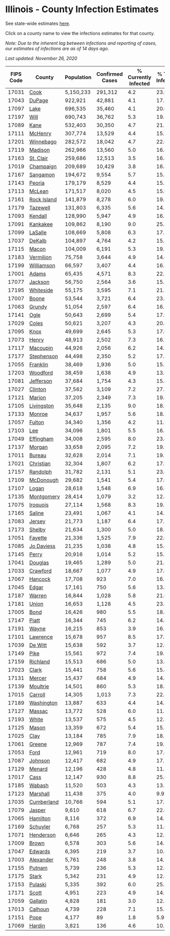 # Illinois - County Infection Estimates

See state-wide estimates [here](/infections/us-il).

Click on a county name to view the infections estimates for that county.

*Note: Due to the inherent lag between infections and reporting of cases, our estimates of infections are as of 14 days ago.*

*Last updated: November 26, 2020*

|   FIPS Code |                     County |   Population |   Confirmed Cases |   % Currently Infected |   % Total Infected |
|-------------|----------------------------|--------------|-------------------|------------------------|--------------------|
|       17031 |               [Cook](cook) |    5,150,233 |           291,312 |                    4.2 |               23.0 |
|       17043 |           [DuPage](dupage) |      922,921 |            42,881 |                    4.1 |               17.2 |
|       17097 |               [Lake](lake) |      696,535 |            35,460 |                    4.1 |               20.0 |
|       17197 |               [Will](will) |      690,743 |            36,762 |                    5.3 |               19.3 |
|       17089 |               [Kane](kane) |      532,403 |            30,350 |                    4.7 |               21.2 |
|       17111 |         [McHenry](mchenry) |      307,774 |            13,529 |                    4.4 |               15.5 |
|       17201 |     [Winnebago](winnebago) |      282,572 |            18,042 |                    4.7 |               22.0 |
|       17119 |         [Madison](madison) |      262,966 |            13,560 |                    5.0 |               16.8 |
|       17163 |     [St. Clair](st.-clair) |      259,686 |            12,513 |                    3.5 |               16.4 |
|       17019 |     [Champaign](champaign) |      209,689 |            10,429 |                    3.8 |               16.4 |
|       17167 |       [Sangamon](sangamon) |      194,672 |             9,554 |                    5.7 |               15.8 |
|       17143 |           [Peoria](peoria) |      179,179 |             8,529 |                    4.4 |               15.2 |
|       17113 |           [McLean](mclean) |      171,517 |             8,020 |                    4.5 |               15.0 |
|       17161 | [Rock Island](rock-island) |      141,879 |             8,278 |                    6.0 |               19.8 |
|       17179 |       [Tazewell](tazewell) |      131,803 |             6,335 |                    5.6 |               14.7 |
|       17093 |         [Kendall](kendall) |      128,990 |             5,947 |                    4.9 |               16.2 |
|       17091 |       [Kankakee](kankakee) |      109,862 |             8,190 |                    9.0 |               25.8 |
|       17099 |         [LaSalle](lasalle) |      108,669 |             5,808 |                    6.3 |               17.1 |
|       17037 |           [DeKalb](dekalb) |      104,897 |             4,764 |                    4.2 |               15.2 |
|       17115 |             [Macon](macon) |      104,009 |             6,191 |                    5.3 |               19.3 |
|       17183 |     [Vermilion](vermilion) |       75,758 |             3,644 |                    4.9 |               14.6 |
|       17199 |   [Williamson](williamson) |       66,597 |             3,407 |                    4.4 |               16.1 |
|       17001 |             [Adams](adams) |       65,435 |             4,571 |                    8.3 |               22.1 |
|       17077 |         [Jackson](jackson) |       56,750 |             2,564 |                    3.6 |               15.5 |
|       17195 |     [Whiteside](whiteside) |       55,175 |             3,595 |                    7.1 |               21.1 |
|       17007 |             [Boone](boone) |       53,544 |             3,721 |                    6.4 |               23.8 |
|       17063 |           [Grundy](grundy) |       51,054 |             2,597 |                    6.4 |               16.3 |
|       17141 |               [Ogle](ogle) |       50,643 |             2,699 |                    5.4 |               17.9 |
|       17029 |             [Coles](coles) |       50,621 |             3,207 |                    4.3 |               20.4 |
|       17095 |               [Knox](knox) |       49,699 |             2,645 |                    5.3 |               17.0 |
|       17073 |             [Henry](henry) |       48,913 |             2,502 |                    7.3 |               16.1 |
|       17117 |       [Macoupin](macoupin) |       44,926 |             2,056 |                    6.2 |               14.3 |
|       17177 |   [Stephenson](stephenson) |       44,498 |             2,350 |                    5.2 |               17.8 |
|       17055 |       [Franklin](franklin) |       38,469 |             1,936 |                    5.0 |               15.7 |
|       17203 |       [Woodford](woodford) |       38,459 |             1,638 |                    4.9 |               13.2 |
|       17081 |     [Jefferson](jefferson) |       37,684 |             1,754 |                    4.3 |               15.4 |
|       17027 |         [Clinton](clinton) |       37,562 |             3,109 |                    7.2 |               27.2 |
|       17121 |           [Marion](marion) |       37,205 |             2,349 |                    7.3 |               19.8 |
|       17105 |   [Livingston](livingston) |       35,648 |             2,135 |                    9.0 |               18.9 |
|       17133 |           [Monroe](monroe) |       34,637 |             1,957 |                    5.6 |               18.3 |
|       17057 |           [Fulton](fulton) |       34,340 |             1,356 |                    4.2 |               11.9 |
|       17103 |                 [Lee](lee) |       34,096 |             1,801 |                    5.5 |               16.8 |
|       17049 |     [Effingham](effingham) |       34,008 |             2,595 |                    8.0 |               23.4 |
|       17137 |           [Morgan](morgan) |       33,658 |             2,095 |                    7.2 |               19.7 |
|       17011 |           [Bureau](bureau) |       32,628 |             2,014 |                    7.1 |               19.5 |
|       17021 |     [Christian](christian) |       32,304 |             1,807 |                    6.2 |               17.9 |
|       17157 |       [Randolph](randolph) |       31,782 |             2,131 |                    5.1 |               23.6 |
|       17109 |     [McDonough](mcdonough) |       29,682 |             1,541 |                    5.4 |               17.0 |
|       17107 |             [Logan](logan) |       28,618 |             1,548 |                    6.9 |               16.6 |
|       17135 |   [Montgomery](montgomery) |       28,414 |             1,079 |                    3.2 |               12.4 |
|       17075 |       [Iroquois](iroquois) |       27,114 |             1,568 |                    8.3 |               19.5 |
|       17165 |           [Saline](saline) |       23,491 |             1,067 |                    4.1 |               14.2 |
|       17083 |           [Jersey](jersey) |       21,773 |             1,187 |                    6.4 |               17.1 |
|       17173 |           [Shelby](shelby) |       21,634 |             1,300 |                    5.0 |               18.3 |
|       17051 |         [Fayette](fayette) |       21,336 |             1,525 |                    7.9 |               22.0 |
|       17085 |   [Jo Daviess](jo-daviess) |       21,235 |             1,038 |                    4.8 |               15.6 |
|       17145 |             [Perry](perry) |       20,916 |             1,014 |                    5.2 |               15.3 |
|       17041 |         [Douglas](douglas) |       19,465 |             1,289 |                    5.0 |               21.3 |
|       17033 |       [Crawford](crawford) |       18,667 |             1,077 |                    4.9 |               17.6 |
|       17067 |         [Hancock](hancock) |       17,708 |               923 |                    7.0 |               16.7 |
|       17045 |             [Edgar](edgar) |       17,161 |               750 |                    5.6 |               13.4 |
|       17187 |           [Warren](warren) |       16,844 |             1,028 |                    5.8 |               21.0 |
|       17181 |             [Union](union) |       16,653 |             1,128 |                    4.5 |               23.8 |
|       17005 |               [Bond](bond) |       16,426 |               980 |                    5.5 |               18.4 |
|       17147 |             [Piatt](piatt) |       16,344 |               745 |                    6.2 |               14.4 |
|       17191 |             [Wayne](wayne) |       16,215 |               853 |                    3.9 |               16.2 |
|       17101 |       [Lawrence](lawrence) |       15,678 |               957 |                    8.5 |               17.7 |
|       17039 |         [De Witt](de-witt) |       15,638 |               592 |                    3.7 |               12.0 |
|       17149 |               [Pike](pike) |       15,561 |               972 |                    7.4 |               19.7 |
|       17159 |       [Richland](richland) |       15,513 |               686 |                    5.0 |               13.4 |
|       17023 |             [Clark](clark) |       15,441 |               758 |                    5.6 |               15.4 |
|       17131 |           [Mercer](mercer) |       15,437 |               684 |                    4.9 |               14.4 |
|       17139 |       [Moultrie](moultrie) |       14,501 |               860 |                    5.3 |               18.4 |
|       17015 |         [Carroll](carroll) |       14,305 |             1,013 |                    7.3 |               22.8 |
|       17189 |   [Washington](washington) |       13,887 |               633 |                    4.4 |               14.3 |
|       17127 |           [Massac](massac) |       13,772 |               528 |                    6.0 |               11.2 |
|       17193 |             [White](white) |       13,537 |               575 |                    4.5 |               12.8 |
|       17125 |             [Mason](mason) |       13,359 |               672 |                    5.4 |               15.5 |
|       17025 |               [Clay](clay) |       13,184 |               785 |                    7.9 |               18.1 |
|       17061 |           [Greene](greene) |       12,969 |               787 |                    7.4 |               19.1 |
|       17053 |               [Ford](ford) |       12,961 |               719 |                    8.0 |               17.6 |
|       17087 |         [Johnson](johnson) |       12,417 |               682 |                    4.9 |               17.2 |
|       17129 |           [Menard](menard) |       12,196 |               428 |                    4.8 |               11.3 |
|       17017 |               [Cass](cass) |       12,147 |               930 |                    8.8 |               25.6 |
|       17185 |           [Wabash](wabash) |       11,520 |               503 |                    4.3 |               13.3 |
|       17123 |       [Marshall](marshall) |       11,438 |               375 |                    4.0 |                9.9 |
|       17035 |   [Cumberland](cumberland) |       10,766 |               594 |                    5.1 |               17.3 |
|       17079 |           [Jasper](jasper) |        9,610 |               618 |                    6.7 |               22.0 |
|       17065 |       [Hamilton](hamilton) |        8,116 |               372 |                    6.9 |               14.5 |
|       17169 |       [Schuyler](schuyler) |        6,768 |               257 |                    5.3 |               11.6 |
|       17071 |     [Henderson](henderson) |        6,646 |               265 |                    4.3 |               12.9 |
|       17009 |             [Brown](brown) |        6,578 |               303 |                    5.6 |               14.3 |
|       17047 |         [Edwards](edwards) |        6,395 |               219 |                    3.7 |               10.4 |
|       17003 |     [Alexander](alexander) |        5,761 |               248 |                    3.8 |               14.2 |
|       17155 |           [Putnam](putnam) |        5,739 |               236 |                    5.3 |               12.6 |
|       17175 |             [Stark](stark) |        5,342 |               231 |                    4.9 |               12.6 |
|       17153 |         [Pulaski](pulaski) |        5,335 |               392 |                    6.0 |               25.7 |
|       17171 |             [Scott](scott) |        4,951 |               223 |                    4.9 |               14.1 |
|       17059 |       [Gallatin](gallatin) |        4,828 |               181 |                    3.0 |               12.2 |
|       17013 |         [Calhoun](calhoun) |        4,739 |               228 |                    7.1 |               15.1 |
|       17151 |               [Pope](pope) |        4,177 |                89 |                    1.8 |                5.9 |
|       17069 |           [Hardin](hardin) |        3,821 |               136 |                    4.6 |               10.5 |